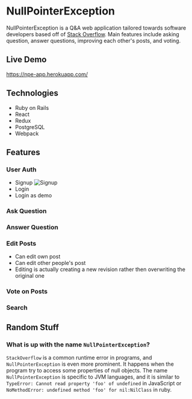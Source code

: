 # NullPointerException
NullPointerException is a Q&A web application tailored towards software developers based off of [Stack Overflow](http://stackoverflow.com/).
Main features include asking question, answer questions, improving each other's posts, and voting.

## Live Demo
https://npe-app.herokuapp.com/

## Technologies
- Ruby on Rails
- React
- Redux
- PostgreSQL
- Webpack

## Features
### User Auth
- Signup
![Signup](github/signup.webp)
- Login
- Login as demo

### Ask Question


### Answer Question


### Edit Posts
- Can edit own post
- Can edit other people's post
- Editing is actually creating a new revision rather then overwriting the original one


### Vote on Posts


### Search

## Random Stuff

### What is up with the name `NullPointerException`?
`StackOverflow` is a common runtime error in programs, and `NullPointerException` is even more prominent.
It happens when the program try to access some properties of null objects.
The name `NullPointerException` is specific to JVM languages, and it is similar to
`TypeError: Cannot read property 'foo' of undefined` in JavaScript or
`NoMethodError: undefined method 'foo' for nil:NilClass` in ruby. 
